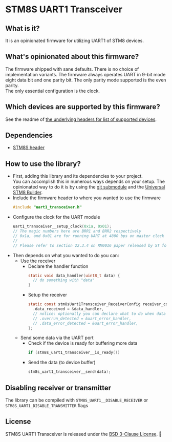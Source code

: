 # STM8S UART1 Transceiver

## What is it?

It is an opinionated firmware for utilizing UART1 of STM8 devices.

## What's opinionated about this firmware?

The firmware shipped with sane defaults. There is no choice of implementation variants.
The firmware always operates UART in 9-bit mode eight data bit and one parity bit.
The only parity mode supported is the even parity.  
The only essential configuration is the clock.

## Which devices are supported by this firmware?

See the readme of [the underlying headers for list of supported devices](https://github.com/the-cave/stm8s-header/blob/sdcc-patched/README.md#currently-supported-targets).

## Dependencies

* [STM8S header](https://github.com/the-cave/stm8s-header)

## How to use the library?

- First, adding this library and its dependencies to your project.  
You can accomplish this in numerous ways depends on your setup. The opinionated way to do it is by using the [git submodule](https://git-scm.com/book/en/v2/Git-Tools-Submodules) and the [Universal STM8 Builder](https://github.com/midnight-wonderer/universal-stm8-builder).
- Include the firmware header to where you wanted to use the firmware
  ~~~c
  #include "uart1_transceiver.h"
  ~~~
- Configure the clock for the UART module
  ~~~c
  uart1_transceiver__setup_clock(0x1a, 0x01);
  // The magic numbers here are BRR1 and BRR2 respectively
  // 0x1a, and 0x01 are for running UART at 4800 bps on master clock of 2MHz
  //
  // Please refer to section 22.3.4 on RM0016 paper released by ST for more information.
  ~~~
- Then depends on what you wanted to do you can:
  - Use the receiver
    - Declare the handler function
      ~~~c
      static void data_handler(uint8_t data) {
        // do something with "data"
      }
      ~~~
    - Setup the receiver
      ~~~c
      static const stm8sUart1Transceiver_ReceiverConfig receiver_config = {
        .data_received = &data_handler,
        // notice: optionally you can declare what to do when data error too
        // .overrun_detected = &uart_error_handler,
        // .data_error_detected = &uart_error_handler,
      };
      ~~~
  - Send some data via the UART port
    - Check if the device is ready for buffering more data
      ~~~c
      if (stm8s_uart1_transceiver__is_ready())
      ~~~
    - Send the data (to device buffer)
      ~~~c
      stm8s_uart1_transceiver__send(data);
      ~~~

## Disabling receiver or transmitter
The library can be compiled with `STM8S_UART1__DISABLE_RECEIVER` or `STM8S_UART1_DISABLE_TRANSMITTER` flags

## License

STM8S UART1 Transceiver is released under the [BSD 3-Clause License](LICENSE.md). :tada:
